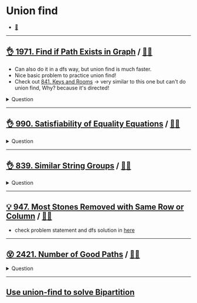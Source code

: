 # Union find

- [:notebook:](../../_notes/union_find.md)

------------------------------------------------------------------------------

## [:ok_hand: 1971. Find if Path Exists in Graph](https://leetcode.com/problems/find-if-path-exists-in-graph/) / [:man_technologist:](find_if_path_exists_in_graph.h)

- Can also do it in a dfs way, but union find is much faster.
- Nice basic problem to practice union find!
- Check out [841. Keys and Rooms](../backtracking/README.md#👌-841-keys-and-rooms-🎯) -> very similar to this one but can't do union find, Why? because it's directed!

<details><summary markdown="span">Question</summary>

```markdown
There is a bi-directional graph with n vertices, where
- each vertex is labeled from 0 to n - 1 (inclusive).

The edges in the graph are represented as a 2D integer array edges, where
- each edges[i] = [ui, vi] denotes a bi-directional edge between ui and  vi.
- Every vertex pair is connected by at most one edge, and
- no vertex has an edge to itself.

You want to determine
- if there is a valid path that exists from source to destination.

Given edges and the integers n, source, and destination,
return true if there is a valid path from source to destination,
or false otherwise.


Input: n = 3, edges = [[0,1],[1,2],[2,0]], source = 0, destination = 2
Output: true
Explanation:

There are two paths from vertex 0 to vertex 2:
- 0 → 1 → 2
- 0 → 2
```

</details>

------------------------------------------------------------------------------

## [:ok_hand: 990. Satisfiability of Equality Equations](https://leetcode.com/problems/satisfiability-of-equality-equations/) / [:man_technologist:](satisfiability_of_eqs.h)

<details><summary markdown="span">Question</summary>

```markdown
You are given an array of strings equations that represent relationships between variables where
- each string equations[i] is of length 4
- takes one of two different forms: "x==y" or "x!=y".
- x and y are lowercase letters (not necessarily different) that represent one-letter variable names.

Return true if it is possible to assign integers to variable names so as to satisfy all the given equations, or false otherwise.

Input: equations = ["a==b","b!=a"]
Output: false
```

</details>

------------------------------------------------------------------------------

## [:ok_hand: 839. Similar String Groups](https://leetcode.com/problems/similar-string-groups) / [:man_technologist:](similar_string_groups.h)

<details><summary markdown="span">Question</summary>

```markdown
Two strings X and Y are similar if we can swap two letters (in different
positions) of X, so that it equals Y. Also two strings X and Y are similar if
they are equal. For example,
- "tars" and "rats" are similar (swapping at positions 0 and 2), and
- "rats" and "arts" are similar,
- but "star" is not similar to "tars", "rats", or "arts".

Each group is such that a word is in the group if and only if it is similar to
at least one other word in the group.


These form two connected groups by similarity:
- {"tars", "rats", "arts"} and {"star"}.

- Notice that "tars" and "arts" are in the same group even though they are not
  similar.

We are given a list strs of strings where every string in strs is an anagram of
every other string in strs. How many groups are there?

Input: strs = ["tars","rats","arts","star"]
Output: 2

Input: strs = ["omv","ovm"]
Output: 1
```

</details>

------------------------------------------------------------------------------

## [:bulb: 947. Most Stones Removed with Same Row or Column](https://leetcode.com/problems/most-stones-removed-with-same-row-or-column/) / [:man_technologist:](most_stones_removed_with_same_row_or_col_uf.h)

- check problem statement and dfs solution in [here](../graph/README.md#💡-947-most-stones-removed-with-same-row-or-column-🎯)

------------------------------------------------------------------------------

## [:dizzy_face: 2421. Number of Good Paths](https://leetcode.com/problems/number-of-good-paths/) / [:man_technologist:](number_of_good_paths.h)

<details><summary markdown="span">Question</summary>

```markdown
There is a tree (i.e. a connected, undirected graph with no cycles) consisting
of n nodes numbered from `0` to `n - 1` and exactly `n - 1` edges.

You are given a 0-indexed integer array vals of length n where vals[i] denotes
the value of the ith node.

You are also given a 2D integer array edges where `edges[i] = [ai, bi]` denotes
that there exists an undirected edge connecting nodes ai and bi.

A good path is a simple path that satisfies the following conditions:

- The starting node and the ending node have the same value.
- All nodes between the starting node and the ending node have values less than
  or equal to the starting node (i.e. the starting node's value should be the
  maximum value along the path).

Return the number of distinct good paths.

Note that a path and its reverse are counted as the same path.
For example, 0 -> 1 is considered to be the same as 1 -> 0.
A single node is also considered as a valid path.

Input: vals = [1,3,2,1,3], edges = [[0,1],[0,2],[2,3],[2,4]]
Output: 6

nodeIdx(val) below:

        0(1)
    1(3)     2(2)
           3(1) 4(3)

Explanation: There are 5 good paths consisting of a single node.
There is 1 additional good path: nodeIdx: 1 -> 0 -> 2 -> 4.

(The reverse path 4 -> 2 -> 0 -> 1 is treated as the same as 1 -> 0 -> 2 -> 4.)
Note that 0 -> 2 -> 3 is not a good path because vals[2] > vals[0].

```

</details>

------------------------------------------------------------------------------


## [Use union-find to solve Bipartition](../graph/README.md#solve-bipartition-with-union-find)
